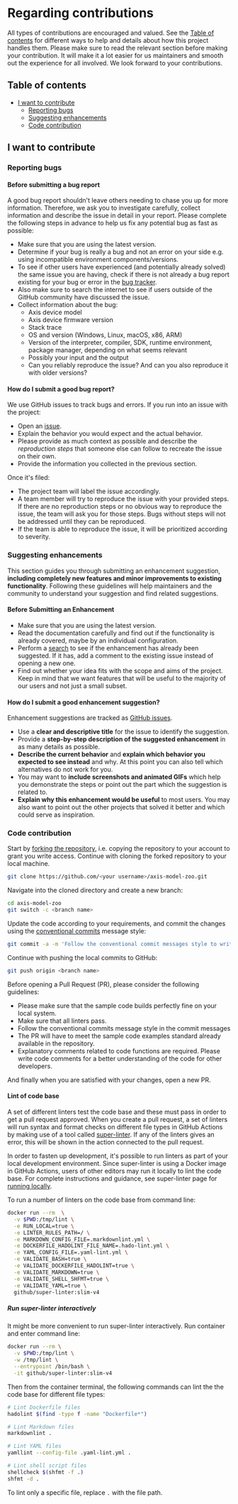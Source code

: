 <!-- omit in toc -->
# Regarding contributions

All types of contributions are encouraged and valued. See the [Table of contents](#table-of-contents) for different ways to help and details about how this project handles them. Please make sure to read the relevant section before making your contribution. It will make it a lot easier for us maintainers and smooth out the experience for all involved. We look forward to your contributions.

<!-- omit in toc -->
## Table of contents

- [I want to contribute](#i-want-to-contribute)
  - [Reporting bugs](#reporting-bugs)
  - [Suggesting enhancements](#suggesting-enhancements)
  - [Code contribution](#code-contribution)

## I want to contribute

### Reporting bugs

#### Before submitting a bug report

A good bug report shouldn't leave others needing to chase you up for more information. Therefore, we ask you to investigate carefully, collect information and describe the issue in detail in your report. Please complete the following steps in advance to help us fix any potential bug as fast as possible:

- Make sure that you are using the latest version.
- Determine if your bug is really a bug and not an error on your side e.g. using incompatible environment components/versions.
- To see if other users have experienced (and potentially already solved) the same issue you are having, check if there is not already a bug report existing for your bug or error in the [bug tracker][issues_bugs].
- Also make sure to search the internet to see if users outside of the GitHub community have discussed the issue.
- Collect information about the bug:
  - Axis device model
  - Axis device firmware version
  - Stack trace
  - OS and version (Windows, Linux, macOS, x86, ARM)
  - Version of the interpreter, compiler, SDK, runtime environment, package manager, depending on what seems relevant
  - Possibly your input and the output
  - Can you reliably reproduce the issue? And can you also reproduce it with older versions?

#### How do I submit a good bug report?

We use GitHub issues to track bugs and errors. If you run into an issue with the project:

- Open an [issue][issues_new].
- Explain the behavior you would expect and the actual behavior.
- Please provide as much context as possible and describe the *reproduction steps* that someone else can follow to recreate the issue on their own.
- Provide the information you collected in the previous section.

Once it's filed:

- The project team will label the issue accordingly.
- A team member will try to reproduce the issue with your provided steps. If there are no reproduction steps or no obvious way to reproduce the issue, the team will ask you for those steps. Bugs without steps will not be addressed until they can be reproduced.
- If the team is able to reproduce the issue, it will be prioritized according to severity.

### Suggesting enhancements

This section guides you through submitting an enhancement suggestion, **including completely new features and minor improvements to existing functionality**. Following these guidelines will help maintainers and the community to understand your suggestion and find related suggestions.

#### Before Submitting an Enhancement

- Make sure that you are using the latest version.
- Read the documentation carefully and find out if the functionality is already covered, maybe by an individual configuration.
- Perform a [search][issues] to see if the enhancement has already been suggested. If it has, add a comment to the existing issue instead of opening a new one.
- Find out whether your idea fits with the scope and aims of the project. Keep in mind that we want features that will be useful to the majority of our users and not just a small subset.

#### How do I submit a good enhancement suggestion?

Enhancement suggestions are tracked as [GitHub issues][issues].

- Use a **clear and descriptive title** for the issue to identify the suggestion.
- Provide a **step-by-step description of the suggested enhancement** in as many details as possible.
- **Describe the current behavior** and **explain which behavior you expected to see instead** and why. At this point you can also tell which alternatives do not work for you.
- You may want to **include screenshots and animated GIFs** which help you demonstrate the steps or point out the part which the suggestion is related to.
- **Explain why this enhancement would be useful** to most users. You may also want to point out the other projects that solved it better and which could serve as inspiration.

### Code contribution

Start by [forking the repository](https://docs.github.com/en/github/getting-started-with-github/fork-a-repo), i.e. copying the repository to your account to grant you write access. Continue with cloning the forked repository to your local machine.

```sh
git clone https://github.com/<your username>/axis-model-zoo.git
```

Navigate into the cloned directory and create a new branch:

```sh
cd axis-model-zoo
git switch -c <branch name>
```

Update the code according to your requirements, and commit the changes using the [conventional commits](https://www.conventionalcommits.org) message style:

```sh
git commit -a -m 'Follow the conventional commit messages style to write this message'
```

Continue with pushing the local commits to GitHub:

```sh
git push origin <branch name>
```

Before opening a Pull Request (PR), please consider the following guidelines:

- Please make sure that the sample code builds perfectly fine on your local system.
- Make sure that all linters pass.
- Follow the conventional commits message style in the commit messages
- The PR will have to meet the sample code examples standard already available in the repository.
- Explanatory comments related to code functions are required. Please write code comments for a better understanding of the code for other developers.

And finally when you are satisfied with your changes, open a new PR.

#### Lint of code base

A set of different linters test the code base and these must pass in order to get a pull request approved. When you create a pull request, a set of linters will run syntax and format checks on different file types in GitHub Actions by making use of a tool called [super-linter](https://github.com/github/super-linter). If any of the linters gives an error, this will be shown in the action connected to the pull request.

In order to fasten up development, it's possible to run linters as part of your local development environment. Since super-linter is using a Docker image in GitHub Actions, users of other editors may run it locally to lint the code base. For complete instructions and guidance, see super-linter page for [running locally](https://github.com/github/super-linter/blob/main/docs/run-linter-locally.md).

To run a number of linters on the code base from command line:

```sh
docker run --rm  \
  -v $PWD:/tmp/lint \
  -e RUN_LOCAL=true \
  -e LINTER_RULES_PATH=/ \
  -e MARKDOWN_CONFIG_FILE=.markdownlint.yml \
  -e DOCKERFILE_HADOLINT_FILE_NAME=.hado-lint.yml \
  -e YAML_CONFIG_FILE=.yaml-lint.yml \
  -e VALIDATE_BASH=true \
  -e VALIDATE_DOCKERFILE_HADOLINT=true \
  -e VALIDATE_MARKDOWN=true \
  -e VALIDATE_SHELL_SHFMT=true \
  -e VALIDATE_YAML=true \
  github/super-linter:slim-v4
```

##### Run super-linter interactively

It might be more convenient to run super-linter interactively. Run container and enter command line:

```sh
docker run --rm \
  -v $PWD:/tmp/lint \
  -w /tmp/lint \
  --entrypoint /bin/bash \
  -it github/super-linter:slim-v4
```

Then from the container terminal, the following commands can lint the the code
base for different file types:

```sh
# Lint Dockerfile files
hadolint $(find -type f -name "Dockerfile*")

# Lint Markdown files
markdownlint .

# Lint YAML files
yamllint --config-file .yaml-lint.yml .

# Lint shell script files
shellcheck $(shfmt -f .)
shfmt -d .
```

To lint only a specific file, replace `.` with the file path.

<!-- markdownlint-disable MD034 -->
[issues]: https://github.com/AxisCommunications/axis-model-zoo/issues
[issues_new]: https://github.com/AxisCommunications/axis-model-zoo/issues/new
[issues_bugs]: https://github.com/AxisCommunications/axis-model-zoo/issues?q=label%3Abug
<!-- markdownlint-enable MD034 -->
